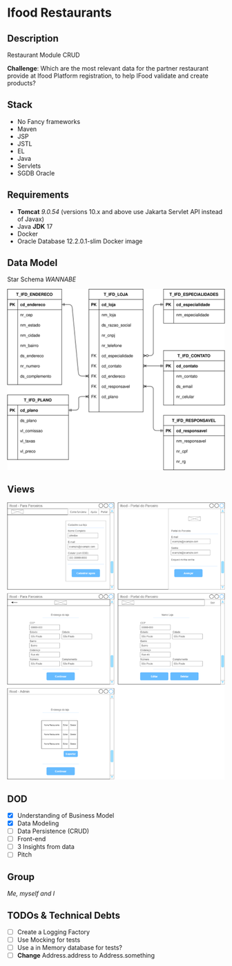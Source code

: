 # Ifood Restaurants

## Description

Restaurant Module CRUD

**Challenge**:
Which are the most relevant data for the partner restaurant provide at Ifood Platform registration, to help IFood validate and create products?

## Stack

- No Fancy frameworks
- Maven
- JSP
- JSTL
- EL
- Java
- Servlets
- SGDB Oracle

## Requirements

- **Tomcat** _9.0.54_ (versions 10.x and above use Jakarta Servlet API instead of Javax)
- Java **JDK** 17
- Docker
- Oracle Database 12.2.0.1-slim Docker image

## Data Model

Star Schema _WANNABE_

![Data Model](diagrams/relational-model.drawio.svg)

## Views

![Data Model](wireframe/views.png)

## DOD

- [x] Understanding of Business Model
- [x] Data Modeling
- [ ] Data Persistence (CRUD)
- [ ] Front-end
- [ ] 3 Insights from data
- [ ] Pitch

## Group

_Me, myself and I_

## TODOs & Technical Debts

- [ ] Create a Logging Factory
- [ ] Use Mocking for tests
- [ ] Use a in Memory database for tests?
- [ ] **Change** Address.address to Address.something
